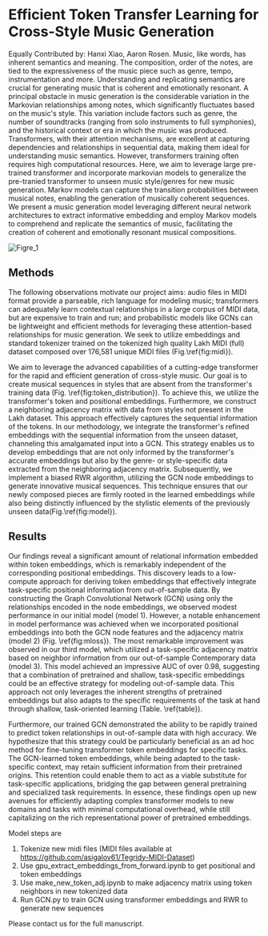 # Efficient Token Transfer Learning for Cross-Style Music Generation
Equally Contributed by: Hanxi Xiao, Aaron Rosen.
Music, like words, has inherent semantics and meaning. The composition, order of the notes, are tied to the expressiveness of the music piece such as genre, tempo, instrumentation and more. Understanding and replicating semantics are crucial for generating music that is coherent and emotionally resonant. A principal obstacle in music generation is the considerable variation in the Markovian relationships among notes, which significantly fluctuates based on the music's style. This variation include factors such as genre, the number of soundtracks (ranging from solo instruments to full symphonies), and the historical context or era in which the music was produced. Transformers, with their attention mechanisms, are excellent at capturing dependencies and relationships in sequential data, making them ideal for understanding music semantics. However, transformers training often requires high computational resources. Here, we aim to leverage large pre-trained transformer and incorporate markovian models to generalize the pre-tranied transformer to unseen music style/genres for new music generation. Markov models can capture the transition probabilities between musical notes, enabling the generation of musically coherent sequences. We present a music generation model leveraging different neural network architectures to extract informative embedding and employ Markov models to comprehend and replicate the semantics of music, facilitating the creation of coherent and emotionally resonant musical compositions.

![Figre_1]([https://github.com/[username]/[reponame]/blob/[branch]/image.jpg?raw=true](https://github.com/Hanxi-002/Token-Transfer-Learning/blob/main/midi_format.png))

## Methods
The following observations motivate our project aims: audio files in MIDI format provide a parseable, rich language for modeling music; transformers can adequately learn contextual relationships in a large corpus of MIDI data, but are expensive to train and run; and probabilistic models like GCNs can be lightweight and efficient methods for leveraging these attention-based relationships for music generation. We seek to utilize embeddings and standard tokenizer trained on the tokenized high quality Lakh MIDI (full) dataset composed over 176,581 unique MIDI files (Fig.\ref{fig:midi}). 

We aim to leverage the advanced capabilities of a cutting-edge transformer for the rapid and efficient generation of cross-style music. Our goal is to create musical sequences in styles that are absent from the transformer's training data (Fig. \ref{fig:token_distribution}). To achieve this, we utilize the transformer's token and positional embeddings. Furthermore, we construct a neighboring adjacency matrix with data from styles not present in the Lakh dataset. This approach effectively captures the sequential information of the tokens. In our methodology, we integrate the transformer's refined embeddings with the sequential information from the unseen dataset, channeling this amalgamated input into a GCN. This strategy enables us to develop embeddings that are not only informed by the transformer's accurate embeddings but also by the genre- or style-specific data extracted from the neighboring adjacency matrix. Subsequently, we implement a biased RWR algorithm, utilizing the GCN node embeddings to generate innovative musical sequences. This technique ensures that our newly composed pieces are firmly rooted in the learned embeddings while also being distinctly influenced by the stylistic elements of the previously unseen data(Fig.\ref{fig:model}).

## Results
Our findings reveal a significant amount of relational information embedded within token embeddings, which is remarkably independent of the corresponding positional embeddings. This discovery leads to a low-compute approach for deriving token embeddings that effectively integrate task-specific positional information from out-of-sample data. By constructing the Graph Convolutional Network (GCN) using only the relationships encoded in the node embeddings, we observed modest performance in our initial model (model 1). However, a notable enhancement in model performance was achieved when we incorporated positional embeddings into both the GCN node features and the adjacency matrix (model 2) (Fig. \ref{fig:mloss}). The most remarkable improvement was observed in our third model, which utilized a task-specific adjacency matrix based on neighbor information from our out-of-sample Contemporary data (model 3). This model achieved an impressive AUC of over 0.98, suggesting that a combination of pretrained and shallow, task-specific embeddings could be an effective strategy for modeling out-of-sample data. This approach not only leverages the inherent strengths of pretrained embeddings but also adapts to the specific requirements of the task at hand through shallow, task-oriented learning (Table. \ref{table}).

Furthermore, our trained GCN demonstrated the ability to be rapidly trained to predict token relationships in out-of-sample data with high accuracy. We hypothesize that this strategy could be particularly beneficial as an ad hoc method for fine-tuning transformer token embeddings for specific tasks. The GCN-learned token embeddings, while being adapted to the task-specific context, may retain sufficient information from their pretrained origins. This retention could enable them to act as a viable substitute for task-specific applications, bridging the gap between general pretraining and specialized task requirements. In essence, these findings open up new avenues for efficiently adapting complex transformer models to new domains and tasks with minimal computational overhead, while still capitalizing on the rich representational power of pretrained embeddings.

Model steps are 
1. Tokenize new midi files (MIDI files available at https://github.com/asigalov61/Tegridy-MIDI-Dataset)
2. Use gpu_extract_embeddings_from_forward.ipynb to get positional and token embeddings
3. Use make_new_token_adj.ipynb to make adjacency matrix using token neighbors in new tokenized data
4. Run GCN.py to train GCN using transformer embeddings and RWR to generate new sequences

Please contact us for the full manuscript.
